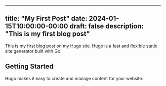 
---
title: "My First Post"
date: 2024-01-15T10:00:00-00:00
draft: false
description: "This is my first blog post"
---

This is my first blog post on my Hugo site. Hugo is a fast and flexible static site generator built with Go.

## Getting Started

Hugo makes it easy to create and manage content for your website.
